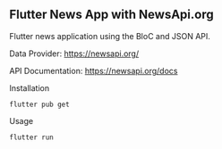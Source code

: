 
## Flutter News App with NewsApi.org

Flutter news application using the BloC and JSON API.

Data Provider: https://newsapi.org/

API Documentation: https://newsapi.org/docs

<p float="left">
</p>




Installation

```
flutter pub get
```
Usage 

```
flutter run
```

